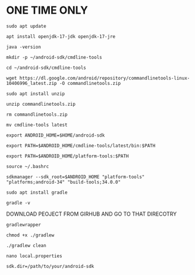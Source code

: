 # ONE TIME ONLY

```
sudo apt update
```
```
apt install openjdk-17-jdk openjdk-17-jre
```
```
java -version
```
```
mkdir -p ~/android-sdk/cmdline-tools
```
```
cd ~/android-sdk/cmdline-tools
```
```
wget https://dl.google.com/android/repository/commandlinetools-linux-10406996_latest.zip -O commandlinetools.zip
```
```
sudo apt install unzip
```
```
unzip commandlinetools.zip
```
```
rm commandlinetools.zip
```
```
mv cmdline-tools latest
```
```
export ANDROID_HOME=$HOME/android-sdk
```
```
export PATH=$ANDROID_HOME/cmdline-tools/latest/bin:$PATH
```
```
export PATH=$ANDROID_HOME/platform-tools:$PATH
```
```
source ~/.bashrc
```
```
sdkmanager --sdk_root=$ANDROID_HOME "platform-tools" "platforms;android-34" "build-tools;34.0.0"
```
```
sudo apt install gradle
```
```
gradle -v
```
DOWNLOAD PEOJECT FROM GIRHUB AND GO TO THAT DIRECOTRY
```
gradlewrapper
```
```
chmod +x ./gradlew
```
```
./gradlew clean
```
```
nano local.properties
```
```
sdk.dir=/path/to/your/android-sdk
```



